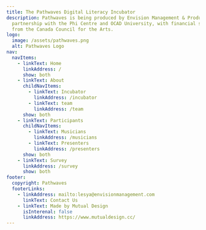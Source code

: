 ```yaml
---
title: The Pathwaves Digital Literacy Incubator
description: Pathwaves is being produced by Envision Management & Production in
  partnership with the Phi Centre and OCAD University, with financial support
  from the Canada Council for the Arts.
logo:
  image: /assets/pathwaves.png
  alt: Pathwaves Logo
nav:
  navItems:
    - linkText: Home
      linkAddress: /
      show: both
    - linkText: About
      childNavItems:
        - linkText: Incubator
          linkAddress: /incubator
        - linkText: team
          linkAddress: /team
      show: both
    - linkText: Participants
      childNavItems:
        - linkText: Musicians
          linkAddress: /musicians
        - linkText: Presenters
          linkAddress: /presenters
      show: both
    - linkText: Survey
      linkAddress: /survey
      show: both
footer:
  copyright: Pathwaves
  footerLinks:
    - linkAddress: mailto:lesya@envisionmanagement.com
      linkText: Contact Us
    - linkText: Made by Mutual Design
      isInterenal: false
      linkAddress: https://www.mutualdesign.cc/
---
```

